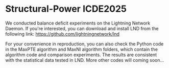 # Structural-Power ICDE2025
We conducted balance deficit experiments on the Lightning Network Daemon. If you're interested, you can download and install LND from the following link:
https://github.com/lightningnetwork/lnd

For your convenience in reproduction, you can also check the Python code in the MaxPTE algorithm and MaxNI algorithm folders, which contain the algorithm code and comparison experiments. The results are consistent with the statistical data tested in LND.
More other codes will coming soon...
